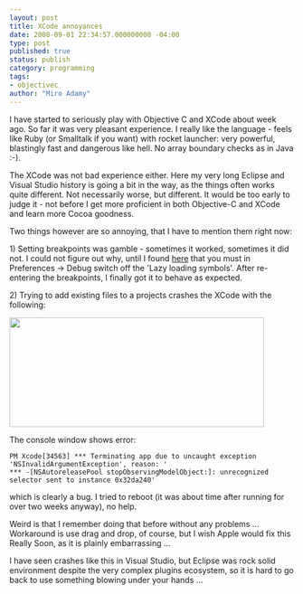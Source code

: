 ```yaml
---
layout: post
title: XCode annoyances
date: 2008-09-01 22:34:57.000000000 -04:00
type: post
published: true
status: publish
category: programming
tags:
- objectivec
author: "Miro Adamy"
---
```

<p>I have started to seriously play with Objective C and XCode about week ago. So far it was very pleasant experience. I really like the language - feels like Ruby (or Smalltalk if you want) with rocket launcher: very powerful, blastingly fast and dangerous like hell. No array boundary checks as in Java :-).</p>
<p>The XCode was not bad experience either. Here my very long Eclipse and Visual Studio history is going a bit in the way, as the things often works quite different. Not necessarily worse, but different. It would be too early to judge it - not before I get more proficient in both Objective-C and XCode and learn more Cocoa goodness.</p>
<p>Two things however are so annoying, that I have to mention them right now:</p>
<p>1) Setting breakpoints was gamble - sometimes it worked, sometimes it did not. I could not figure out why, until I found <a href="http://kleymeyer.typepad.com/blog/2007/09/problem-with-br.html" target="_blank">here</a> that you must in Preferences -&gt; Debug switch off the 'Lazy loading symbols'. After re-entering the breakpoints, I finally got it to behave as expected.</p>
<p>2) Trying to add existing files to a projects crashes the XCode with the following:</p>
<p><img class="alignnone size-full wp-image-536" src="{{ site.baseurl }}/images/picture-11.png" alt="" width="450" height="194" /></p>
<p>The console window shows error:</p>

```
PM Xcode[34563] *** Terminating app due to uncaught exception 'NSInvalidArgumentException', reason: '
*** -[NSAutoreleasePool stopObservingModelObject:]: unrecognized selector sent to instance 0x32da240'

```

<p>which is clearly a bug. I tried to reboot (it was about time after running for over two weeks anyway), no help.</p>
Weird is that I remember doing that before without any problems ... Workaround is use drag and drop, of course, but I wish Apple would fix this Really Soon, as it is plainly embarrassing ...</p>
<p>I have seen crashes like this in Visual Studio, but Eclipse was rock solid environment despite the very complex plugins ecosystem, so it is hard to go back to use something blowing under your hands ...</p>
